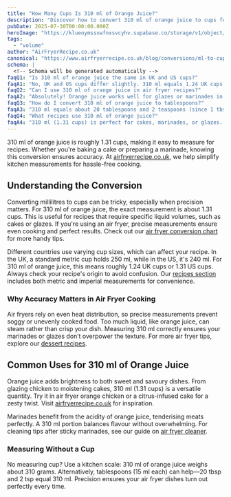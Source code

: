 ```yaml
---
title: "How Many Cups Is 310 ml of Orange Juice?"
description: "Discover how to convert 310 ml of orange juice to cups for perfect baking and cooking measurements every time."
pubDate: 2025-07-30T00:00:00.000Z
heroImage: "https://klueoymssxwfnxsvcyhv.supabase.co/storage/v1/object/public/Shmucket/how-many-cups-is-310-ml-of-orange-juice.webp"
tags:
  - "volume"
author: "AirFryerRecipe.co.uk"
canonical: "https://www.airfryerrecipe.co.uk/blog/conversions/ml-to-cups/how-many-cups-is-310-ml-of-orange-juice"
schema: |
  <!-- Schema will be generated automatically -->
faqQ1: "Is 310 ml of orange juice the same in UK and US cups?"
faqA1: "No, UK and US cups differ slightly. 310 ml equals 1.24 UK cups (250 ml per cup) or 1.31 US cups (240 ml per cup). Always check your recipe's measurement system for accuracy."
faqQ2: "Can I use 310 ml of orange juice in air fryer recipes?"
faqA2: "Absolutely! Orange juice works well for glazes or marinades in air fryer cooking. Just ensure you measure correctly—310 ml is roughly 1.31 cups—to avoid excess moisture."
faqQ3: "How do I convert 310 ml of orange juice to tablespoons?"
faqA3: "310 ml equals about 20 tablespoons and 2 teaspoons (since 1 tbsp = 15 ml). This helps if you don’t have a measuring cup handy."
faqQ4: "What recipes use 310 ml of orange juice?"
faqA4: "310 ml (1.31 cups) is perfect for cakes, marinades, or glazes. Try it in air fryer orange chicken or citrus desserts for a fresh flavour boost."
---
```

<p>310 ml of orange juice is roughly 1.31 cups, making it easy to measure for recipes. Whether you're baking a cake or preparing a marinade, knowing this conversion ensures accuracy. At <a href=https://www.airfryerrecipe.co.uk>airfryerrecipe.co.uk</a>, we help simplify kitchen measurements for hassle-free cooking.</p>  

<h2>Understanding the Conversion</h2>  
<p>Converting millilitres to cups can be tricky, especially when precision matters. For 310 ml of orange juice, the exact measurement is about 1.31 cups. This is useful for recipes that require specific liquid volumes, such as cakes or glazes. If you're using an air fryer, precise measurements ensure even cooking and perfect results. Check out our <a href=https://www.airfryerrecipe.co.uk/air-fryer-conversion-chart>air fryer conversion chart</a> for more handy tips.</p>  

<p>Different countries use varying cup sizes, which can affect your recipe. In the UK, a standard metric cup holds 250 ml, while in the US, it's 240 ml. For 310 ml of orange juice, this means roughly 1.24 UK cups or 1.31 US cups. Always check your recipe's origin to avoid confusion. Our <a href=https://www.airfryerrecipe.co.uk/recipes>recipes section</a> includes both metric and imperial measurements for convenience.</p>  

<h3>Why Accuracy Matters in Air Fryer Cooking</h3>  
<p>Air fryers rely on even heat distribution, so precise measurements prevent soggy or unevenly cooked food. Too much liquid, like orange juice, can steam rather than crisp your dish. Measuring 310 ml correctly ensures your marinades or glazes don’t overpower the texture. For more air fryer tips, explore our <a href=https://www.airfryerrecipe.co.uk/recipe-category/dessert>dessert recipes</a>.</p>  

<h2>Common Uses for 310 ml of Orange Juice</h2>  
<p>Orange juice adds brightness to both sweet and savoury dishes. From glazing chicken to moistening cakes, 310 ml (1.31 cups) is a versatile quantity. Try it in air fryer orange chicken or a citrus-infused cake for a zesty twist. Visit <a href=https://www.airfryerrecipe.co.uk>airfryerrecipe.co.uk</a> for inspiration.</p>  

<p>Marinades benefit from the acidity of orange juice, tenderising meats perfectly. A 310 ml portion balances flavour without overwhelming. For cleaning tips after sticky marinades, see our guide on <a href=https://www.airfryerrecipe.co.uk/air-fryer-cleaner>air fryer cleaner</a>.</p>  

<h3>Measuring Without a Cup</h3>  
<p>No measuring cup? Use a kitchen scale: 310 ml of orange juice weighs about 310 grams. Alternatively, tablespoons (15 ml each) can help—20 tbsp and 2 tsp equal 310 ml. Precision ensures your air fryer dishes turn out perfectly every time.</p>
